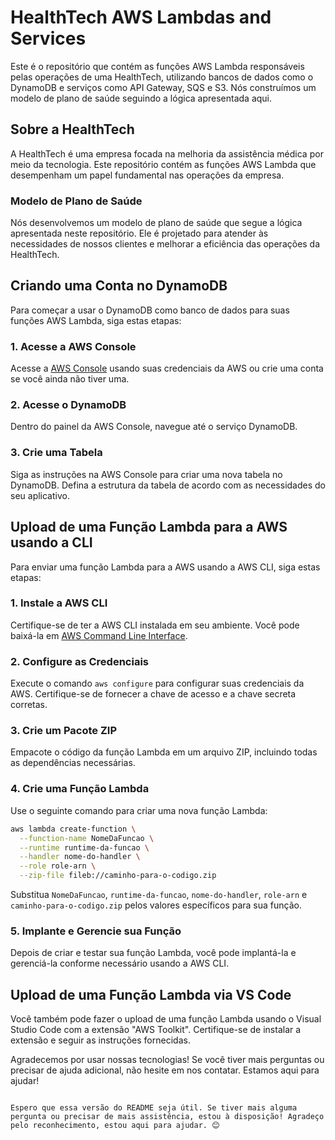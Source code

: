 # HealthTech AWS Lambdas and Services

Este é o repositório que contém as funções AWS Lambda responsáveis pelas operações de uma HealthTech, utilizando bancos de dados como o DynamoDB e serviços como API Gateway, SQS e S3. Nós construímos um modelo de plano de saúde seguindo a lógica apresentada aqui.

## Sobre a HealthTech

A HealthTech é uma empresa focada na melhoria da assistência médica por meio da tecnologia. Este repositório contém as funções AWS Lambda que desempenham um papel fundamental nas operações da empresa.

### Modelo de Plano de Saúde

Nós desenvolvemos um modelo de plano de saúde que segue a lógica apresentada neste repositório. Ele é projetado para atender às necessidades de nossos clientes e melhorar a eficiência das operações da HealthTech.

## Criando uma Conta no DynamoDB

Para começar a usar o DynamoDB como banco de dados para suas funções AWS Lambda, siga estas etapas:

### 1. Acesse a AWS Console

Acesse a [AWS Console](https://aws.amazon.com/pt/console/) usando suas credenciais da AWS ou crie uma conta se você ainda não tiver uma.

### 2. Acesse o DynamoDB

Dentro do painel da AWS Console, navegue até o serviço DynamoDB.

### 3. Crie uma Tabela

Siga as instruções na AWS Console para criar uma nova tabela no DynamoDB. Defina a estrutura da tabela de acordo com as necessidades do seu aplicativo.

## Upload de uma Função Lambda para a AWS usando a CLI

Para enviar uma função Lambda para a AWS usando a AWS CLI, siga estas etapas:

### 1. Instale a AWS CLI

Certifique-se de ter a AWS CLI instalada em seu ambiente. Você pode baixá-la em [AWS Command Line Interface](https://aws.amazon.com/cli/).

### 2. Configure as Credenciais

Execute o comando `aws configure` para configurar suas credenciais da AWS. Certifique-se de fornecer a chave de acesso e a chave secreta corretas.

### 3. Crie um Pacote ZIP

Empacote o código da função Lambda em um arquivo ZIP, incluindo todas as dependências necessárias.

### 4. Crie uma Função Lambda

Use o seguinte comando para criar uma nova função Lambda:

```sh
aws lambda create-function \
  --function-name NomeDaFuncao \
  --runtime runtime-da-funcao \
  --handler nome-do-handler \
  --role role-arn \
  --zip-file fileb://caminho-para-o-codigo.zip
```

Substitua `NomeDaFuncao`, `runtime-da-funcao`, `nome-do-handler`, `role-arn` e `caminho-para-o-codigo.zip` pelos valores específicos para sua função.

### 5. Implante e Gerencie sua Função

Depois de criar e testar sua função Lambda, você pode implantá-la e gerenciá-la conforme necessário usando a AWS CLI.

## Upload de uma Função Lambda via VS Code

Você também pode fazer o upload de uma função Lambda usando o Visual Studio Code com a extensão "AWS Toolkit". Certifique-se de instalar a extensão e seguir as instruções fornecidas.

Agradecemos por usar nossas tecnologias! Se você tiver mais perguntas ou precisar de ajuda adicional, não hesite em nos contatar. Estamos aqui para ajudar!

```

Espero que essa versão do README seja útil. Se tiver mais alguma pergunta ou precisar de mais assistência, estou à disposição! Agradeço pelo reconhecimento, estou aqui para ajudar. 😊
